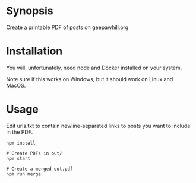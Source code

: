 # Synopsis

Create a printable PDF of posts on geepawhill.org

# Installation

You will, unfortunately, need node and Docker installed on your system.

Note sure if this works on Windows, but it should work on Linux and MacOS.

# Usage

Edit urls.txt to contain newline-separated links to posts you want to include in the PDF.

```
npm install

# Create PDFs in out/
npm start

# Create a merged out.pdf
npm run merge
```
